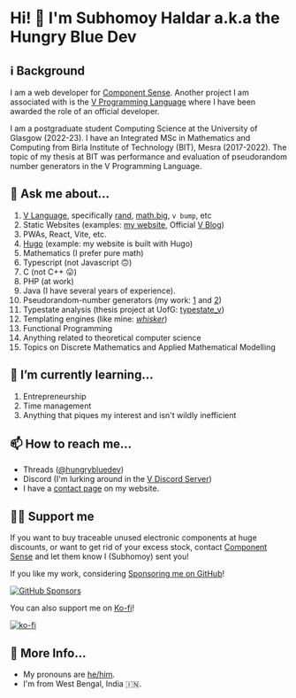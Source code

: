 # Hi! 👋 I'm Subhomoy Haldar a.k.a the Hungry Blue Dev

## ℹ Background

I am a web developer for [Component Sense](https://www.componentsense.com/). Another project I am associated with is the [V Programming Language](https://vlang.io) where I have been awarded the role of an official developer.

I am a postgraduate student Computing Science at the University of Glasgow (2022-23). I have an Integrated MSc in Mathematics and Computing from Birla Institute of Technology (BIT), Mesra (2017-2022). The topic of my thesis at BIT was performance and evaluation of pseudorandom number generators in the V Programming Language.

## 💬 Ask me about...

1. [V Language](https://vlang.io), specifically [rand](https://modules.vlang.io/rand.html), [math.big](https://modules.vlang.io/math.big.html), `v bump`, etc
2. Static Websites (examples: [my website](http://hungrybluedev.in/), Official [V Blog](https://blog.vlang.io/))
3. PWAs, React, Vite, etc.
4. [Hugo](https://gohugo.io/) (example: my website is built with Hugo)
5. Mathematics (I prefer pure math)
6. Typescript (not Javascript 🙃)
7. C (not C++ 😛)
8. PHP (at work)
9. Java (I have several years of experience).
10. Pseudorandom-number generators (my work: [1](https://github.com/vlang/v/pull/5143) and [2](https://github.com/vlang/v/pull/5289))
11. Typestate analysis (thesis project at UofG: [typestate_v](https://github.com/hungrybluedev/typestate_v/))
12. Templating engines (like mine: [_whisker_](https://github.com/hungrybluedev/whisker))
13. Functional Programming
14. Anything related to theoretical computer science
15. Topics on Discrete Mathematics and Applied Mathematical Modelling


## 🌱 I’m currently learning...

1. Entrepreneurship
2. Time management
3. Anything that piques my interest and isn't wildly inefficient

## 📫 How to reach me...

* Threads ([@hungrybluedev](https://www.threads.net/@hungrybluedev))
* Discord (I'm lurking around in the [V Discord Server](https://discord.gg/vlang))
* I have a [contact page](https://hungrybluedev.in/contact/) on my website.

## 🤝🏼 Support me

If you want to buy traceable unused electronic components at huge discounts, or want to get rid of your excess stock, contact [Component Sense](https://www.componentsense.com/) and let them know I (Subhomoy) sent you!

If you like my work, considering [Sponsoring me on GitHub](https://github.com/sponsors/hungrybluedev)!

[![GitHub Sponsors](https://img.shields.io/static/v1?label=Sponsor&message=%E2%9D%A4&logo=GitHub&color=%23fe8e86)](https://github.com/sponsors/hungrybluedev)

You can also support me on [Ko-fi](https://ko-fi.com/hungrybluedev)!

[![ko-fi](https://ko-fi.com/img/githubbutton_sm.svg)](https://ko-fi.com/I2I31TIDW)

## 📃 More Info...

* My pronouns are [he/him](http://pronoun.is/he).
* I'm from West Bengal, India 🇮🇳.

<!--
**hungrybluedev/hungrybluedev** is a ✨ _special_ ✨ repository because its `README.md` (this file) appears on your GitHub profile.

Here are some ideas to get you started:

- 🔭 I’m currently working on ...
- 🌱 I’m currently learning ...
- 👯 I’m looking to collaborate on ...
- 🤔 I’m looking for help with ...
- 💬 Ask me about ...
- 📫 How to reach me: ...
- 😄 Pronouns: ...
- ⚡ Fun fact: ...
-->
